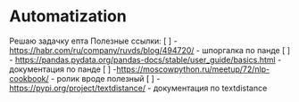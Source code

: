 # Automatization
Решаю задачку епта
Полезные ссылки: 
[ ] - https://habr.com/ru/company/ruvds/blog/494720/  - шпоргалка по панде
[ ] - https://pandas.pydata.org/pandas-docs/stable/user_guide/basics.html - документация по панде
[ ] -https://moscowpython.ru/meetup/72/nlp-cookbook/ - ролик вроде полезный
[ ] - https://pypi.org/project/textdistance/ - документация по textdistance
